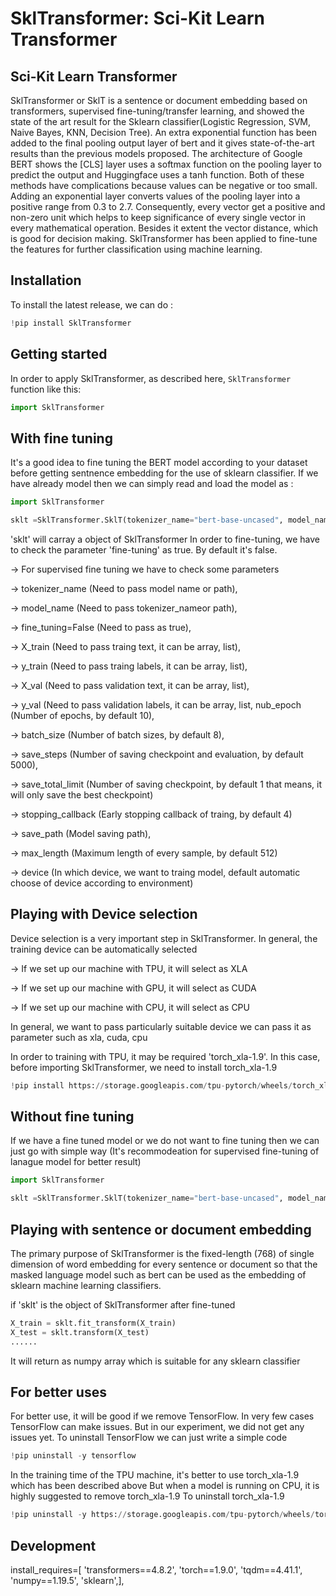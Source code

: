 # SklTransformer: Sci-Kit Learn Transformer


## Sci-Kit Learn Transformer
SklTransformer or SklT is a sentence or document embedding based on transformers, supervised fine-tuning/transfer learning, and showed the state of the art result for the Sklearn classifier(Logistic Regression, SVM, Naive Bayes, KNN, Decision Tree). An extra exponential function has been added to the final pooling output layer of bert and it gives state-of-the-art results than the previous models proposed. The architecture of Google BERT shows the [CLS] layer uses a softmax function on the pooling layer to predict the output and Huggingface uses a tanh function. Both of these methods have complications because values can be negative or too small. Adding an exponential layer converts values of the pooling layer into a positive range from 0.3 to 2.7. Consequently, every vector get a positive and non-zero unit which helps to keep significance of every single vector in every mathematical operation. Besides it extent the vector distance, which is good for decision making. SklTransformer has been applied to fine-tune the features for further classification using machine learning.



## Installation
To install the latest release, we can do :

``` python
!pip install SklTransformer
```


## Getting started


In order to apply SklTransformer, as described here, `SklTransformer` function like this:
``` python
import SklTransformer
```

## With fine tuning
It's a good idea to fine tuning the BERT model according to your dataset before getting sentnence embedding for the use of sklearn classifier.
If we have already model then we can simply read and load the model as :

``` python
import SklTransformer

sklt =SklTransformer.SklT(tokenizer_name="bert-base-uncased", model_name="bert-base-uncased", fine_tuning=True, X_train=X_train, y_train=y_train,X_val=X_test, y_val=y_test, nub_epoch=10,save_steps=500, save_path = '/content/drive/MyDrive/spam/')
```
'sklt' will carray a object of SklTransformer
In order to fine-tuning, we have to check the parameter 'fine-tuning' as true. By default it's false.

-> For supervised fine tuning we have to check some parameters 

-> tokenizer_name (Need to pass model name or path),

-> model_name (Need to pass tokenizer_nameor path),

-> fine_tuning=False (Need to pass as true),

-> X_train (Need to pass traing text, it can be array, list),

-> y_train (Need to pass traing labels, it can be array, list),

-> X_val (Need to pass validation text, it can be array, list),

-> y_val (Need to pass validation labels, it can be array, list,
nub_epoch (Number of epochs, by default 10),

-> batch_size (Number of batch sizes, by default 8),

-> save_steps (Number of saving checkpoint and evaluation, by default 5000),

-> save_total_limit (Number of saving checkpoint, by default 1 that means, it will only save the best checkpoint)

-> stopping_callback (Early stopping callback of traing, by default 4)

-> save_path (Model saving path),

-> max_length (Maximum length of every sample, by default 512)

-> device (In which device, we want to traing model, default automatic choose of device according to environment)

## Playing with Device selection
Device selection is a very important step in SklTransformer. In general, the training device can be automatically selected 

-> If we set up our machine with TPU, it will select as XLA

-> If we set up our machine with GPU, it will select as CUDA

-> If we set up our machine with CPU, it will select as CPU

In general, we want to pass particularly suitable device we can pass it as parameter such as xla, cuda, cpu

In order to training with TPU, it may be required 'torch_xla-1.9'. In this case, before importing SklTransformer, we need to install torch_xla-1.9

``` python
!pip install https://storage.googleapis.com/tpu-pytorch/wheels/torch_xla-1.9-cp37-cp37m-linux_x86_64.whl
```

## Without fine tuning

If we have a fine tuned model or we do not want to fine tuning then we can just go with simple way (It's recommodeation for supervised fine-tuning of lanague model for better result)

``` python
import SklTransformer

sklt =SklTransformer.SklT(tokenizer_name="bert-base-uncased", model_name="bert-base-uncased")
```
## Playing with sentence or document embedding
The primary purpose of SklTransformer is the fixed-length (768) of single dimension of word embedding for every sentence or document so that the masked language model such as bert can be used as the embedding of sklearn machine learning classifiers.

if 'sklt' is the object of SklTransformer after fine-tuned 

``` python
X_train = sklt.fit_transform(X_train)
X_test = sklt.transform(X_test)
......
```
It will return as numpy array which is suitable for any sklearn classifier

## For better uses
For better use, it will be good if we remove TensorFlow. In very few cases TensorFlow can make issues. But in our experiment, we did not get any issues yet. 
To uninstall TensorFlow we can just write a simple code
``` python
!pip uninstall -y tensorflow
```
In the training time of the TPU machine, it's better to use torch_xla-1.9 which has been described above
But when a model is running on CPU, it is highly suggested to remove torch_xla-1.9 
To uninstall torch_xla-1.9

``` python
!pip uninstall -y https://storage.googleapis.com/tpu-pytorch/wheels/torch_xla-1.9-cp37-cp37m-linux_x86_64.whl
```
## Development
install_requires=[
		'transformers==4.8.2',
		'torch==1.9.0',
		'tqdm==4.41.1',
		'numpy==1.19.5',
		'sklearn',],
